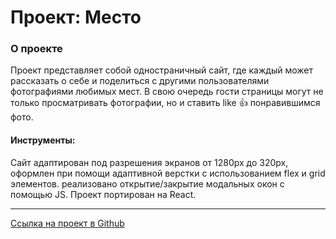 
# Проект: Место

### О проекте
Проект представляет собой одностраничный сайт, где каждый может рассказать о себе и поделиться с другими пользователями фотографиями любимых мест. В свою очередь гости страницы могут не только просматривать фотографии, но и ставить like 👍 понравившимся фото.


#### Инструменты:
Сайт адаптирован под разрешения экранов от 1280px до 320px,
оформлен при помощи адаптивной верстки с использованием flex и grid элементов.
реализовано открытие/закрытие модальных окон с помощью JS.
Проект портирован на React.

***
[Ссылка на проект в Github](https://liubov-m.github.io/mesto-react/)